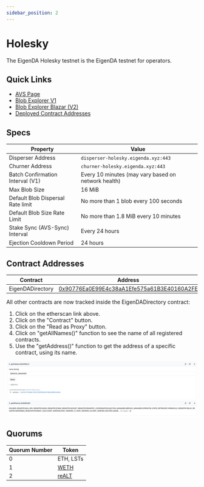 ```yaml
---
sidebar_position: 2
---
```


# Holesky

The EigenDA Holesky testnet is the EigenDA testnet for operators.

## Quick Links

* [AVS Page][2]
* [Blob Explorer V1][1]
* [Blob Explorer Blazar (V2)][4]
* [Deployed Contract Addresses][3]

## Specs

| Property | Value |
| --- | --- |
| Disperser Address | `disperser-holesky.eigenda.xyz:443` |
| Churner Address | `churner-holesky.eigenda.xyz:443` |
| Batch Confirmation Interval (V1) | Every 10 minutes (may vary based on network health) |
| Max Blob Size | 16 MiB |
| Default Blob Dispersal Rate limit | No more than 1 blob every 100 seconds |
| Default Blob Size Rate Limit | No more than 1.8 MiB every 10 minutes |
| Stake Sync (AVS-Sync) Interval | Every 24 hours |
| Ejection Cooldown Period | 24 hours |

## Contract Addresses

| Contract | Address |
| --- | --- |
| EigenDADirectory | [0x90776Ea0E99E4c38aA1Efe575a61B3E40160A2FE](https://holesky.etherscan.io/address/0x90776Ea0E99E4c38aA1Efe575a61B3E40160A2FE) |

All other contracts are now tracked inside the EigenDADirectory contract:
1. Click on the etherscan link above.
2. Click on the "Contract" button.
3. Click on the "Read as Proxy" button.
4. Click on "getAllNames()" function to see the name of all registered contracts.
5. Use the "getAddress()" function to get the address of a specific contract, using its name.

![](../../../../static/img/eigenda/eigenda-directory-etherscan.png)

## Quorums

| Quorum Number | Token |
| --- | --- |
| 0 | ETH, LSTs |
| 1 | [WETH](https://holesky.etherscan.io/address/0x94373a4919B3240D86eA41593D5eBa789FEF3848) |
| 2 | [reALT](https://holesky.etherscan.io/address/0x2ff89Aa21D2FB7B00F28A3d224ECf5854ea162f4) |

[1]: https://blobs-holesky.eigenda.xyz/
[2]: https://holesky.eigenlayer.xyz/avs/eigenda
[3]: https://github.com/Layr-Labs/eigenlayer-middleware/?tab=readme-ov-file#current-testnet-deployment
[4]: https://blobs-v2-testnet-holesky.eigenda.xyz/

